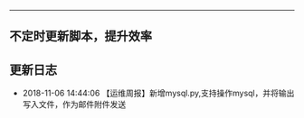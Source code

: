 ---
不定时更新脚本，提升效率
--

更新日志
--
- 2018-11-06 14:44:06
    【运维周报】新增mysql.py,支持操作mysql，并将输出写入文件，作为邮件附件发送
    

